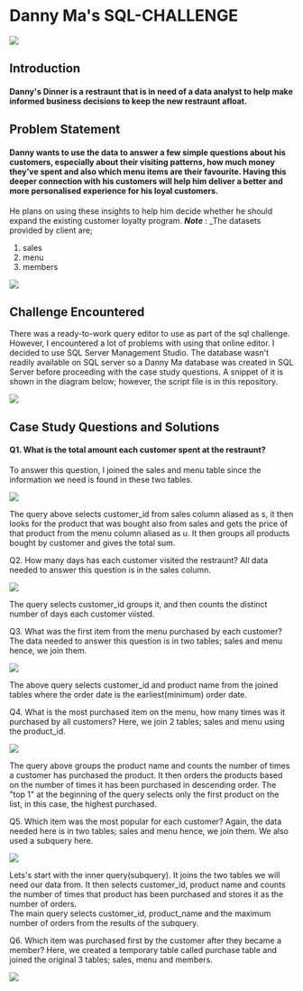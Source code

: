 # Danny Ma's SQL-CHALLENGE

![](Danny_Ma_1.JPG)

## Introduction
#### Danny's Dinner is a restraunt that is in need of a data analyst to help make informed business decisions to keep the new restraunt afloat.

## Problem Statement 
#### Danny wants to use the data to answer a few simple questions about his customers, especially about their visiting patterns, how much money they’ve spent and also which menu items are their favourite. Having this deeper connection with his customers will help him deliver a better and more personalised experience for his loyal customers.
He plans on using these insights to help him decide whether he should expand the existing customer loyalty program.
**_Note_** : _The datasets provided by client are;
1. sales
2. menu
3. members

![](ER_Diagram.JPG)


## Challenge Encountered
There was a ready-to-work query editor to use as part of the sql challenge. However, I encountered a lot of problems with using that online editor. I decided to use SQL Server Management Studio. The database wasn't readily available on SQL server so a Danny Ma database was created in SQL Server before proceeding with the case study questions. 
A snippet of it is shown in the diagram below; however, the script file is in this repository.

![](Dany's_db.JPG)

## Case Study Questions and Solutions
#### Q1. What is the total amount each customer spent at the restraunt?
To answer this question, I joined the sales and menu table since the information we need is found in these two tables.

![](Q1.JPG)

The query above selects customer_id from sales column aliased as s, it then looks for the product that was bought also from sales and gets the price of that product from the menu column aliased as u. It then groups all products bought by customer and gives the total sum. 

Q2. How many days has each customer visited the restraunt?
All data needed to answer this question is in the sales column. 

![](q2.JPG)

The query selects customer_id groups it, and then counts the distinct number of days each customer viisted.

Q3. What was the first item from the menu purchased by each customer?
The data needed to answer this question is in two tables; sales and menu hence, we join them.

![](Q3.JPG)

The above query selects customer_id and product name from the joined tables where the order date is the earliest(minimum) order date.

Q4. What is the most purchased item on the menu, how many times was it purchased by all customers?
Here, we join 2 tables; sales and menu using the product_id.

![](Q4.JPG)

The query above groups the product name and counts the number of times a customer has purchased the product. It then orders the products based on the number of times it has been purchased in descending order. The "top 1" at the beginning of the query selects only the first product on the list, in this case, the highest purchased.

Q5. Which item was the most popular for each customer?
Again, the data needed here is in two tables; sales and menu hence, we join them. We also used a subquery here.

![](Q5.JPG)

Lets's start with the inner query(subquery). It joins the two tables we will need our data from. It then selects customer_id, product name and counts the number of times that product has been purchased and stores it as the number of orders.  
The main query selects customer_id, product_name and the maximum number of orders from the results of the subquery. 

Q6. Which item was purchased first by the customer after they became a member?
Here, we created a temporary table called purchase table and joined the original 3 tables; sales, menu and members.

![](Q6.JPG)


